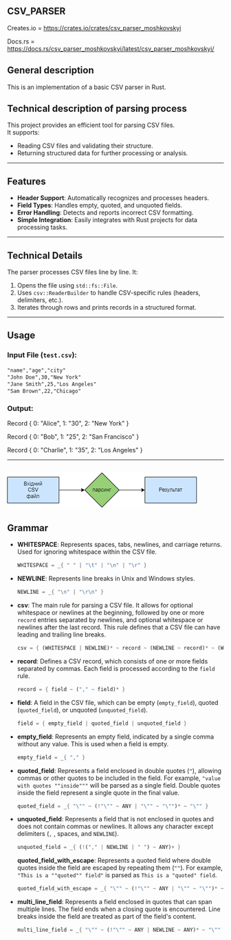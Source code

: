 ## CSV_PARSER

Creates.io = https://crates.io/crates/csv_parser_moshkovskyi

Docs.rs = https://docs.rs/csv_parser_moshkovskyi/latest/csv_parser_moshkovskyi/

## General description
This is an implementation of a basic CSV parser in Rust.

## Technical description of parsing process
This project provides an efficient tool for parsing CSV files.  
It supports:  
- Reading CSV files and validating their structure.   
- Returning structured data for further processing or analysis.

---

## Features
- **Header Support**: Automatically recognizes and processes headers.  
- **Field Types**: Handles empty, quoted, and unquoted fields.  
- **Error Handling**: Detects and reports incorrect CSV formatting.  
- **Simple Integration**: Easily integrates with Rust projects for data processing tasks.

---

## Technical Details
The parser processes CSV files line by line. It:  
1. Opens the file using `std::fs::File`.  
2. Uses `csv::ReaderBuilder` to handle CSV-specific rules (headers, delimiters, etc.).  
3. Iterates through rows and prints records in a structured format.

---

## Usage
### Input File (`test.csv`):
```csv
"name","age","city"
"John Doe",30,"New York"
"Jane Smith",25,"Los Angeles"
"Sam Brown",22,"Chicago"
```

### Output:
Record { 0: "Alice", 1: "30", 2: "New York" }

Record { 0: "Bob", 1: "25", 2: "San Francisco" }

Record { 0: "Charlie", 1: "35", 2: "Los Angeles" }

---
![CSS parsing process](csv_parse.png)
---

## Grammar
- **WHITESPACE**: Represents spaces, tabs, newlines, and carriage returns. Used for ignoring whitespace within the CSV file.
    ```rust
    WHITESPACE = _{ " " | "\t" | "\n" | "\r" }
    ```

- **NEWLINE**: Represents line breaks in Unix and Windows styles.
    ```rust
    NEWLINE = _{ "\n" | "\r\n" }
    ```

- **csv**: The main rule for parsing a CSV file. It allows for optional whitespace or newlines at the beginning, followed by one or more `record` entries separated by newlines, and optional whitespace or newlines after the last record. This rule defines that a CSV file can have leading and trailing line breaks.
    ```rust
    csv = { (WHITESPACE | NEWLINE)* ~ record ~ (NEWLINE ~ record)* ~ (WHITESPACE | NEWLINE)* }
    ```

- **record**: Defines a CSV record, which consists of one or more fields separated by commas. Each field is processed according to the `field` rule.
    ```rust
    record = { field ~ ("," ~ field)* }
    ```

- **field**: A field in the CSV file, which can be empty (`empty_field`), quoted (`quoted_field`), or unquoted (`unquoted_field`).
    ```rust
    field = { empty_field | quoted_field | unquoted_field }
    ```

- **empty_field**: Represents an empty field, indicated by a single comma without any value. This is used when a field is empty.
    ```rust
    empty_field = _{ "," }
    ```

- **quoted_field**: Represents a field enclosed in double quotes (`"`), allowing commas or other quotes to be included in the field. For example, `"value with quotes ""inside"""` will be parsed as a single field. Double quotes inside the field represent a single quote in the final value.
    ```rust
    quoted_field = _{ "\"" ~ (!"\"" ~ ANY | "\"" ~ "\"")* ~ "\"" }
    ```

- **unquoted_field**: Represents a field that is not enclosed in quotes and does not contain commas or newlines. It allows any character except delimiters (`,` , spaces, and `NEWLINE`).
    ```rust
    unquoted_field = _{ (!("," | NEWLINE | " ") ~ ANY)+ }
    ```
     **quoted_field_with_escape**: Represents a quoted field where double quotes inside the field are escaped by repeating them (`""`). For example, `"This is a ""quoted"" field"` is parsed as `This is a "quoted" field`.
    ```rust
    quoted_field_with_escape = _{ "\"" ~ (!"\"" ~ ANY | "\"" ~ "\"")* ~ "\"" }
    ```

- **multi_line_field**: Represents a field enclosed in quotes that can span multiple lines. The field ends when a closing quote is encountered. Line breaks inside the field are treated as part of the field's content.
    ```rust
    multi_line_field = _{ "\"" ~ (!"\"" ~ ANY | NEWLINE ~ ANY)* ~ "\"" }
    ```